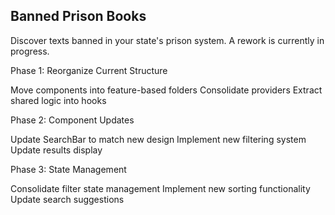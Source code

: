 ## Banned Prison Books

Discover texts banned in your state's prison system. A rework is currently in progress.

Phase 1: Reorganize Current Structure

Move components into feature-based folders
Consolidate providers
Extract shared logic into hooks

Phase 2: Component Updates

Update SearchBar to match new design
Implement new filtering system
Update results display

Phase 3: State Management

Consolidate filter state management
Implement new sorting functionality
Update search suggestions
